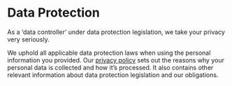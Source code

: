 #  Data Protection  
As a ‘data controller’ under data protection legislation, we take your privacy very seriously.

We uphold all applicable data protection laws when using the personal information you provided. Our [privacy policy](https://www.legalandgeneral.com/privacy-policy/) sets out the reasons why your personal data is collected and how it’s processed. It also contains other relevant information about data protection legislation and our obligations.


